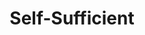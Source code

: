 ---
title: "Self-Sufficient"

feat:
  types: ["General"]
  benefit: |
    You get a +2 bonus on all {% spell_link heal %} checks and {% skill_link survival %} checks.
---